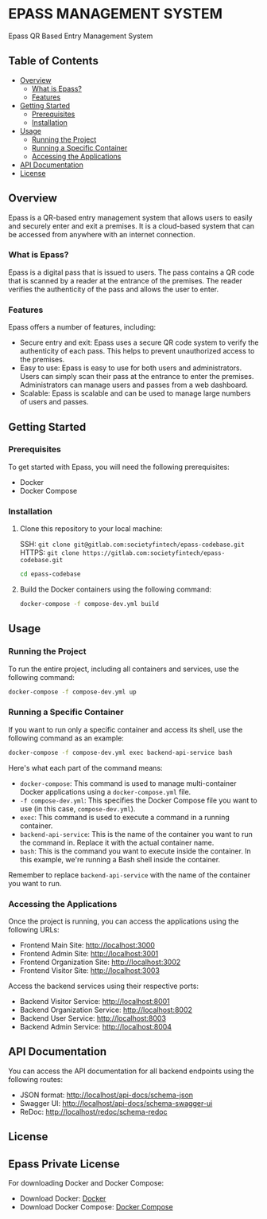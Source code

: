 # EPASS MANAGEMENT SYSTEM

Epass QR Based Entry Management System

## Table of Contents

- [Overview](#overview)
  - [What is Epass?](#what-is-epass)
  - [Features](#features)
- [Getting Started](#getting-started)
  - [Prerequisites](#prerequisites)
  - [Installation](#installation)
- [Usage](#usage)
  - [Running the Project](#running-the-project)
  - [Running a Specific Container](#running-a-specific-container)
  - [Accessing the Applications](#accessing-the-applications)
- [API Documentation](#api-documentation)
- [License](#license)

## Overview

Epass is a QR-based entry management system that allows users to easily and securely enter and exit a premises. It is a cloud-based system that can be accessed from anywhere with an internet connection.

### What is Epass?

Epass is a digital pass that is issued to users. The pass contains a QR code that is scanned by a reader at the entrance of the premises. The reader verifies the authenticity of the pass and allows the user to enter.

### Features

Epass offers a number of features, including:

- Secure entry and exit: Epass uses a secure QR code system to verify the authenticity of each pass. This helps to prevent unauthorized access to the premises.
- Easy to use: Epass is easy to use for both users and administrators. Users can simply scan their pass at the entrance to enter the premises. Administrators can manage users and passes from a web dashboard.
- Scalable: Epass is scalable and can be used to manage large numbers of users and passes.

## Getting Started

### Prerequisites

To get started with Epass, you will need the following prerequisites:

- Docker
- Docker Compose

### Installation

1. Clone this repository to your local machine:

   SSH: `git clone git@gitlab.com:societyfintech/epass-codebase.git`
   HTTPS: `git clone https://gitlab.com:societyfintech/epass-codebase.git`

   ```bash
   cd epass-codebase
   ```

2. Build the Docker containers using the following command:

   ```bash
   docker-compose -f compose-dev.yml build
   ```

## Usage

### Running the Project

To run the entire project, including all containers and services, use the following command:

```bash
docker-compose -f compose-dev.yml up
```

### Running a Specific Container

If you want to run only a specific container and access its shell, use the following command as an example:

```bash
docker-compose -f compose-dev.yml exec backend-api-service bash
```

Here's what each part of the command means:

- `docker-compose`: This command is used to manage multi-container Docker applications using a `docker-compose.yml` file.
- `-f compose-dev.yml`: This specifies the Docker Compose file you want to use (in this case, `compose-dev.yml`).
- `exec`: This command is used to execute a command in a running container.
- `backend-api-service`: This is the name of the container you want to run the command in. Replace it with the actual container name.
- `bash`: This is the command you want to execute inside the container. In this example, we're running a Bash shell inside the container.

Remember to replace `backend-api-service` with the name of the container you want to run.

### Accessing the Applications

Once the project is running, you can access the applications using the following URLs:

- Frontend Main Site: [http://localhost:3000](http://localhost:3000)
- Frontend Admin Site: [http://localhost:3001](http://localhost:3001)
- Frontend Organization Site: [http://localhost:3002](http://localhost:3002)
- Frontend Visitor Site: [http://localhost:3003](http://localhost:3003)

Access the backend services using their respective ports:

- Backend Visitor Service: [http://localhost:8001](http://localhost:8001)
- Backend Organization Service: [http://localhost:8002](http://localhost:8002)
- Backend User Service: [http://localhost:8003](http://localhost:8003)
- Backend Admin Service: [http://localhost:8004](http://localhost:8004)

## API Documentation

You can access the API documentation for all backend endpoints using the following routes:

- JSON format: [http://localhost/api-docs/schema-json](http://localhost/api-docs/schema-json)
- Swagger UI: [http://localhost/api-docs/schema-swagger-ui](http://localhost/api-docs/schema-swagger-ui)
- ReDoc: [http://localhost/redoc/schema-redoc](http://localhost/redoc/schema-redoc)

## License

Epass Private License
---

For downloading Docker and Docker Compose:

- Download Docker: [Docker](https://www.docker.com/get-started)
- Download Docker Compose: [Docker Compose](https://docs.docker.com/compose/install/)
```

